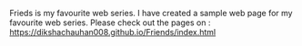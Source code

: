 Frieds is my favourite web series. I have created a sample web page for my favourite web series. 
Please check out the pages on : https://dikshachauhan008.github.io/Friends/index.html
